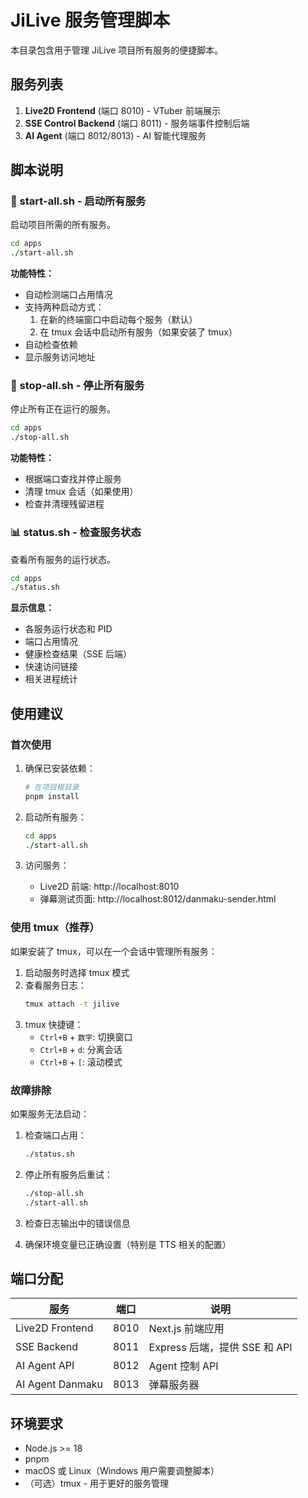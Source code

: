 # JiLive 服务管理脚本

本目录包含用于管理 JiLive 项目所有服务的便捷脚本。

## 服务列表

1. **Live2D Frontend** (端口 8010) - VTuber 前端展示
2. **SSE Control Backend** (端口 8011) - 服务端事件控制后端
3. **AI Agent** (端口 8012/8013) - AI 智能代理服务

## 脚本说明

### 🚀 start-all.sh - 启动所有服务

启动项目所需的所有服务。

```bash
cd apps
./start-all.sh
```

**功能特性：**
- 自动检测端口占用情况
- 支持两种启动方式：
  1. 在新的终端窗口中启动每个服务（默认）
  2. 在 tmux 会话中启动所有服务（如果安装了 tmux）
- 自动检查依赖
- 显示服务访问地址

### 🛑 stop-all.sh - 停止所有服务

停止所有正在运行的服务。

```bash
cd apps
./stop-all.sh
```

**功能特性：**
- 根据端口查找并停止服务
- 清理 tmux 会话（如果使用）
- 检查并清理残留进程

### 📊 status.sh - 检查服务状态

查看所有服务的运行状态。

```bash
cd apps
./status.sh
```

**显示信息：**
- 各服务运行状态和 PID
- 端口占用情况
- 健康检查结果（SSE 后端）
- 快速访问链接
- 相关进程统计

## 使用建议

### 首次使用

1. 确保已安装依赖：
   ```bash
   # 在项目根目录
   pnpm install
   ```

2. 启动所有服务：
   ```bash
   cd apps
   ./start-all.sh
   ```

3. 访问服务：
   - Live2D 前端: http://localhost:8010
   - 弹幕测试页面: http://localhost:8012/danmaku-sender.html

### 使用 tmux（推荐）

如果安装了 tmux，可以在一个会话中管理所有服务：

1. 启动服务时选择 tmux 模式
2. 查看服务日志：
   ```bash
   tmux attach -t jilive
   ```
3. tmux 快捷键：
   - `Ctrl+B` + `数字`: 切换窗口
   - `Ctrl+B` + `d`: 分离会话
   - `Ctrl+B` + `[`: 滚动模式

### 故障排除

如果服务无法启动：

1. 检查端口占用：
   ```bash
   ./status.sh
   ```

2. 停止所有服务后重试：
   ```bash
   ./stop-all.sh
   ./start-all.sh
   ```

3. 检查日志输出中的错误信息

4. 确保环境变量已正确设置（特别是 TTS 相关的配置）

## 端口分配

| 服务 | 端口 | 说明 |
|------|------|------|
| Live2D Frontend | 8010 | Next.js 前端应用 |
| SSE Backend | 8011 | Express 后端，提供 SSE 和 API |
| AI Agent API | 8012 | Agent 控制 API |
| AI Agent Danmaku | 8013 | 弹幕服务器 |

## 环境要求

- Node.js >= 18
- pnpm
- macOS 或 Linux（Windows 用户需要调整脚本）
- （可选）tmux - 用于更好的服务管理